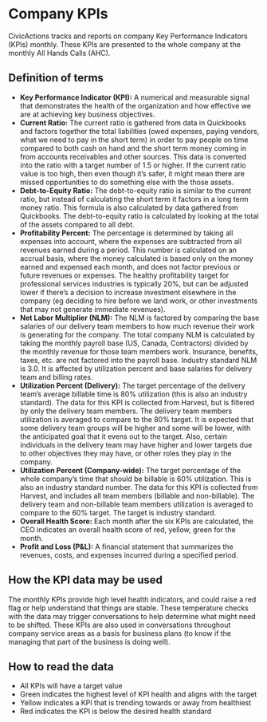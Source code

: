 # Company KPIs

CivicActions tracks and reports on company Key Performance Indicators (KPIs) monthly. These KPIs are presented to the whole company at the monthly All Hands Calls (AHC).

## Definition of terms

- **Key Performance Indicator (KPI):** A numerical and measurable signal that demonstrates the health of the organization and how effective we are at achieving key business objectives.
- **Current Ratio:** The current ratio is gathered from data in Quickbooks and factors together the total liabilities (owed expenses, paying vendors, what we need to pay in the short term) in order to pay people on time compared to both cash on hand and the short term money coming in from accounts receivables and other sources. This data is converted into the ratio with a target number of 1.5 or higher. If the current ratio value is too high, then even though it’s safer, it might mean there are missed opportunities to do something else with the those assets.
- **Debt-to-Equity Ratio:** The debt-to-equity ratio is similar to the current ratio, but instead of calculating the short term it factors in a long term money ratio. This formula is also calculated by data gathered from Quickbooks. The debt-to-equity ratio is calculated by looking at the total of the assets compared to all debt.
- **Profitability Percent:** The percentage is determined by taking all expenses into account, where the expenses are subtracted from all revenues earned during a period. This number is calculated on an accrual basis, where the money calculated is based only on the money earned and expensed each month, and does not factor previous or future revenues or expenses. The healthy profitability target for professional services industries is typically 20%, but can be adjusted lower if there’s a decision to increase investment elsewhere in the company (eg deciding to hire before we land work, or other investments that may not generate immediate revenues).
- **Net Labor Multiplier (NLM):** The NLM is factored by comparing the base salaries of our delivery team members to how much revenue their work is generating for the company. The total company NLM is calculated by taking the monthly payroll base (US, Canada, Contractors) divided by the monthly revenue for those team members work. Insurance, benefits, taxes, etc. are not factored into the payroll base. Industry standard NLM is 3.0. It is affected by utilization percent and base salaries for delivery team and billing rates.
- **Utilization Percent (Delivery):** The target percentage of the delivery team’s average billable time is 80% utilization (this is also an industry standard). The data for this KPI is collected from Harvest, but is filtered by only the delivery team members. The delivery team members utilization is averaged to compare to the 80% target. It is expected that some delivery team groups will be higher and some will be lower, with the anticipated goal that it evens out to the target. Also, certain individuals in the delivery team may have higher and lower targets due to other objectives they may have, or other roles they play in the company.
- **Utilization Percent (Company-wide):** The target percentage of the whole company’s time that should be billable is 60% utilization. This is also an industry standard number. The data for this KPI is collected from Harvest, and includes all team members (billable and non-billable). The delivery team and non-billable team members utilization is averaged to compare to the 60% target. The target is industry standard.
- **Overall Health Score:** Each month after the six KPIs are calculated, the CEO indicates an overall health score of red, yellow, green for the month.
- **Profit and Loss (P&L):** A financial statement that summarizes the revenues, costs, and expenses incurred during a specified period.

## How the KPI data may be used

The monthly KPIs provide high level health indicators, and could raise a red flag or help understand that things are stable. These temperature checks with the data may trigger conversations to help determine what might need to be shifted. These KPIs are also used in conversations throughout company service areas as a basis for business plans (to know if the managing that part of the business is doing well).

## How to read the data

- All KPIs will have a target value
- Green indicates the highest level of KPI health and aligns with the target
- Yellow indicates a KPI that is trending towards or away from healthiest
- Red indicates the KPI is below the desired health standard

